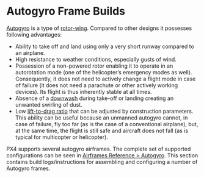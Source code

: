 # Autogyro Frame Builds

[Autogyro](https://en.wikipedia.org/wiki/Autogyro) is a type of [rotor-wing](https://en.wikipedia.org/wiki/Rotorcraft). Compared to other designs it possesses following advantages:

  * Ability to take off and land using only a very short runway compared to an airplane.
  * High resistance to weather conditions, especially gusts of wind.
  * Possession of a non-powered rotor enabling it to operate in an autorotation mode (one of the helicopter’s emergency modes as well). Consequently, it does not need to actively change a flight mode in case of failure (it does not need a parachute or other actively working devices). Its flight is thus inherently stable at all times.
  * Absence of a [downwash](https://en.wikipedia.org/wiki/Downwash) during take-off or landing creating an unwanted swirling of dust.
  * Low [lift-to-drag ratio](https://en.wikipedia.org/wiki/Lift-to-drag_ratio) that can be adjusted by construction parameters. This ability can be useful because an unmanned autogyro cannot, in case of failure, fly too far (as is the case of a conventional airplane), but, at the same time, the flight is still safe and aircraft does not fall (as is typical for multicopter or helicopter).

PX4 supports several autogyro airframes. The complete set of supported configurations can be seen in [Airframes Reference > Autogyro](../airframes/airframe_reference.md#autogyro).
This section contains build logs/instructions for assembling and configuring a number of Autogyro frames.
